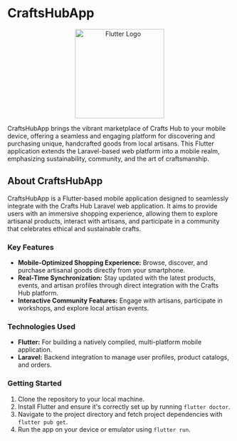 # CraftsHubApp

<p align="center">
    <img src="https://encrypted-tbn0.gstatic.com/images?q=tbn:ANd9GcSsEruIdr-sJMp0QHJONlNG7vRMDja1SfRP4VOjBPELCQ&s" width="200" alt="Flutter Logo">
</p>

CraftsHubApp brings the vibrant marketplace of Crafts Hub to your mobile device, offering a seamless and engaging platform for discovering and purchasing unique, handcrafted goods from local artisans. This Flutter application extends the Laravel-based web platform into a mobile realm, emphasizing sustainability, community, and the art of craftsmanship.

## About CraftsHubApp

CraftsHubApp is a Flutter-based mobile application designed to seamlessly integrate with the Crafts Hub Laravel web application. It aims to provide users with an immersive shopping experience, allowing them to explore artisanal products, interact with artisans, and participate in a community that celebrates ethical and sustainable crafts.

### Key Features

- **Mobile-Optimized Shopping Experience:** Browse, discover, and purchase artisanal goods directly from your smartphone.
- **Real-Time Synchronization:** Stay updated with the latest products, events, and artisan profiles through direct integration with the Crafts Hub platform.
- **Interactive Community Features:** Engage with artisans, participate in workshops, and explore local artisan events.

### Technologies Used

- **Flutter:** For building a natively compiled, multi-platform mobile application.
- **Laravel:** Backend integration to manage user profiles, product catalogs, and orders.

### Getting Started

1. Clone the repository to your local machine.
2. Install Flutter and ensure it's correctly set up by running `flutter doctor`.
3. Navigate to the project directory and fetch project dependencies with `flutter pub get`.
4. Run the app on your device or emulator using `flutter run`.
